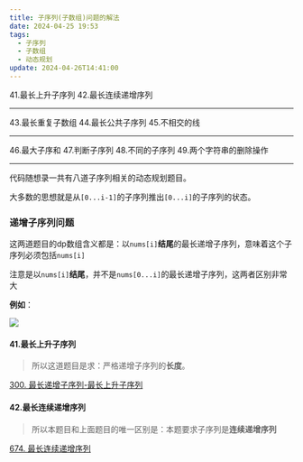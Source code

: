 ```yaml
---
title: 子序列(子数组)问题的解法
date: 2024-04-25 19:53
tags:
  - 子序列
  - 子数组
  - 动态规划
update: 2024-04-26T14:41:00
---
```


41.最长上升子序列
42.最长连续递增序列

---
43.最长重复子数组
44.最长公共子序列
45.不相交的线

---
46.最大子序和
47.判断子序列
48.不同的子序列
49.两个字符串的删除操作

---

代码随想录一共有八道子序列相关的动态规划题目。

大多数的思想就是从`[0...i-1]`的子序列推出`[0...i]`的子序列的状态。 

### 递增子序列问题

这两道题目的dp数组含义都是：以`nums[i]`**结尾**的最长递增子序列，意味着这个子序列必须包括`nums[i]`

注意是以`nums[i]`**结尾**，并不是`nums[0...i]`的最长递增子序列，这两者区别非常大

**例如**：

![](images/posts/4DD79A7373BC8180BFADAB953392196B.jpg)

#### 41.最长上升子序列

>所以这道题目是求：严格递增子序列的**长度**。

[300. 最长递增子序列-最长上升子序列](/_posts/计算机科学基础/leetcode刷题/动态规划/300.%20最长递增子序列-最长上升子序列)

#### 42.最长连续递增序列

>所以本题目和上面题目的唯一区别是：本题要求子序列是**连续递增序列**

[674. 最长连续递增序列](/_posts/计算机科学基础/leetcode刷题/动态规划/674.%20最长连续递增序列)

